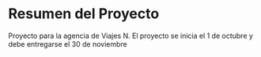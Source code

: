 <H1>Resumen del Proyecto</H1>

Proyecto para la agencia de Viajes N. 
El proyecto se inicia el 1 de octubre y debe entregarse el 30 de noviembre
